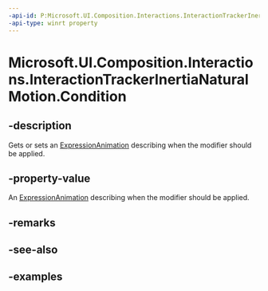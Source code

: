```yaml
---
-api-id: P:Microsoft.UI.Composition.Interactions.InteractionTrackerInertiaNaturalMotion.Condition
-api-type: winrt property
---
```


<!-- Property syntax.
public ExpressionAnimation Condition { get;  set; }
-->

# Microsoft.UI.Composition.Interactions.InteractionTrackerInertiaNaturalMotion.Condition

## -description

Gets or sets an [ExpressionAnimation](../microsoft.ui.composition/expressionanimation.md) describing when the modifier should be applied.

## -property-value

An [ExpressionAnimation](../microsoft.ui.composition/expressionanimation.md) describing when the modifier should be applied.

## -remarks

## -see-also

## -examples

